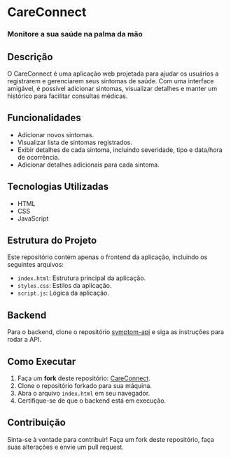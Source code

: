 # CareConnect

### Monitore a sua saúde na palma da mão

## Descrição

O CareConnect é uma aplicação web projetada para ajudar os usuários a registrarem e gerenciarem seus sintomas de saúde. Com uma interface amigável, é possível adicionar sintomas, visualizar detalhes e manter um histórico para facilitar consultas médicas.

## Funcionalidades

- Adicionar novos sintomas.
- Visualizar lista de sintomas registrados.
- Exibir detalhes de cada sintoma, incluindo severidade, tipo e data/hora de ocorrência.
- Adicionar detalhes adicionais para cada sintoma.

## Tecnologias Utilizadas

- HTML
- CSS
- JavaScript

## Estrutura do Projeto

Este repositório contém apenas o frontend da aplicação, incluindo os seguintes arquivos:

- `index.html`: Estrutura principal da aplicação.
- `styles.css`: Estilos da aplicação.
- `script.js`: Lógica da aplicação.

## Backend

Para o backend, clone o repositório [symptom-api](https://github.com/mcurvello/symptom-api.git) e siga as instruções para rodar a API.

## Como Executar

1. Faça um **fork** deste repositório: [CareConnect](https://github.com/mcurvello/careconnect.git).
2. Clone o repositório forkado para sua máquina.
3. Abra o arquivo `index.html` em seu navegador.
4. Certifique-se de que o backend está em execução.

## Contribuição

Sinta-se à vontade para contribuir! Faça um fork deste repositório, faça suas alterações e envie um pull request.

